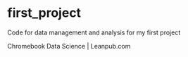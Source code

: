 # first_project
Code for data management and analysis for my first project

Chromebook Data Science | Leanpub.com


